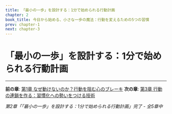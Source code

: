 ```yaml
---
title: 「最小の一歩」を設計する：1分で始められる行動計画
chapter: 2
book_title: 今日から始める、小さな一歩の魔法：行動を変えるための5つの習慣
prev: chapter-1
next: chapter-3
---
```


# 「最小の一歩」を設計する：1分で始められる行動計画



---

**前の章**: [第1章 なぜ動けないのか？行動を阻む心のブレーキ](chapter-1.md)
**次の章**: [第3章 行動の連鎖を作る：習慣化への勢いをつける技術](chapter-3.md)

*第2章「「最小の一歩」を設計する：1分で始められる行動計画」完了 - 全5章中*
